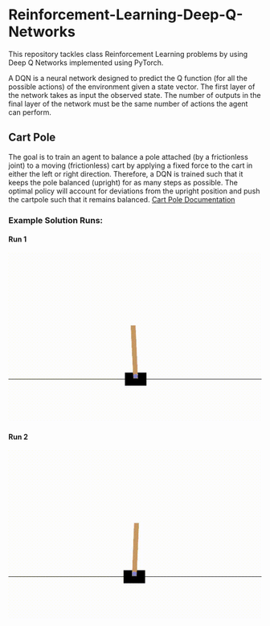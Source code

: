 # Reinforcement-Learning-Deep-Q-Networks

This repository tackles class Reinforcement Learning problems by using Deep Q Networks implemented using PyTorch.

A DQN is a neural network designed to predict the Q function (for all the
possible actions) of the environment given a state vector. The first layer of the network takes as input the observed
state. The number of outputs in the final layer of the network must be the same number of actions the
agent can perform. 

## Cart Pole

The goal is to train an agent to balance a pole attached (by a frictionless joint) to a moving (frictionless) cart by applying a fixed force to the cart in either the left or right direction. Therefore, a DQN is trained such that it keeps the pole balanced (upright) for as many
steps as possible. The optimal policy will account for deviations from the upright position and push the cartpole such
that it remains balanced. [Cart Pole Documentation](https://gymnasium.farama.org/environments/classic_control/cart_pole/)



### Example Solution Runs:

#### Run 1
![Cart Pole Balancing Act](https://github.com/aanish94/Reinforcement-Learning-Deep-Q-Networks/blob/main/results/output.gif)

#### Run 2
![Cart Pole Balancing Act](https://github.com/aanish94/Reinforcement-Learning-Deep-Q-Networks/blob/main/results/output2.gif)
